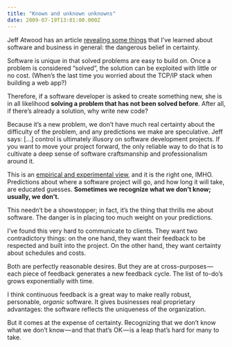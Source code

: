 ```yaml
---
title: "Known and unknown unknowns"
date: 2009-07-19T13:01:00.000Z
---
```


Jeff Atwood has an article [revealing some things](http://www.codinghorror.com/blog/archives/001288.html) that I’ve learned about software and business in general: the dangerous belief in certainty.

Software is unique in that solved problems are easy to build on. Once a problem is considered “solved”, the solution can be exploited with little or no cost. (When’s the last time you worried about the TCP/IP stack when building a web app?)

Therefore, if a software developer is asked to create something new, she is in all likelihood **solving a problem that has not been solved before**. After all, if there’s already a solution, why write new code?

Because it’s a new problem, we don’t have much real certainty about the difficulty of the problem, and any predictions we make are speculative. Jeff says:
[…] control is ultimately illusory on software development projects. If you want to move your project forward, the only reliable way to do that is to cultivate a deep sense of software craftsmanship and professionalism around it.

This is an [empirical and experimental view](http://www.amazon.com/dp/B000PDZFCK?tag=clipperhouse-20&amp;camp=0&amp;creative=0&amp;linkCode=as1&amp;creativeASIN=B000PDZFCK&amp;adid=0GX7JTS6A8176WV9VTZ4&amp;), and it is the right one, IMHO. Predictions about where a software project will go, and how long it will take, are educated guesses. **Sometimes we recognize what we don’t know; usually, we don’t.**

This needn’t be a showstopper; in fact, it’s the thing that thrills me about software. The danger is in placing too much weight on your predictions.

I’ve found this very hard to communicate to clients. They want two contradictory things: on the one hand, they want their feedback to be respected and built into the project. On the other hand, they want certainty about schedules and costs.

Both are perfectly reasonable desires. But they are at cross-purposes — each piece of feedback generates a new feedback cycle. The list of to-do’s grows exponentially with time.

I think continuous feedback is a great way to make really robust, personable, _organic_ software. It gives businesses real proprietary advantages: the software reflects the uniqueness of the organization.

But it comes at the expense of certainty. Recognizing that we don’t know what we don’t know — and that that’s OK — is a leap that’s hard for many to take.

